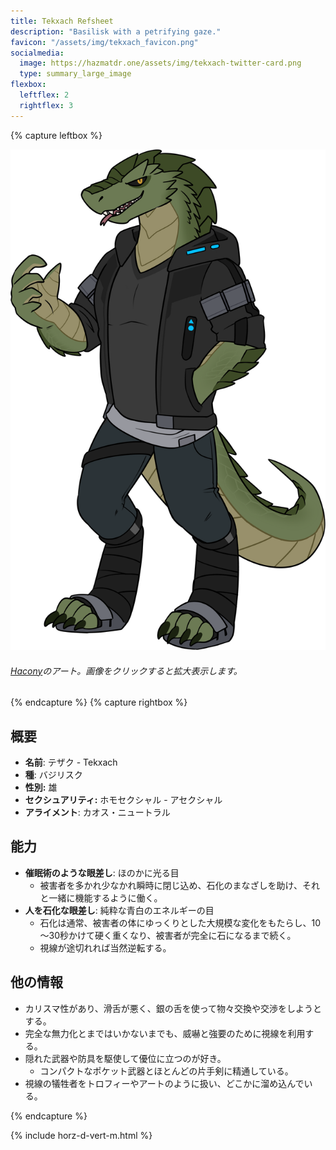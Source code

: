 ```yaml
---
title: Tekxach Refsheet
description: "Basilisk with a petrifying gaze."
favicon: "/assets/img/tekxach_favicon.png"
socialmedia:
  image: https://hazmatdr.one/assets/img/tekxach-twitter-card.png
  type: summary_large_image
flexbox:
  leftflex: 2
  rightflex: 3
---
```


{% capture leftbox %}

[![キャラクターシート](/assets/img/2021JulyTekxach2.png)](/assets/img/2021JulyTekxach2.png)
###### [Hacony](https://www.furaffinity.net/user/qundium)のアート。画像をクリックすると拡大表示します。

{% endcapture %}
{% capture rightbox %}

## 概要
- **名前**: テザク - Tekxach
- **種**: バジリスク
- **性別:** 雄
- **セクシュアリティ:** ホモセクシャル - アセクシャル
- **アライメント**: カオス・ニュートラル

## 能力
* **催眠術のような眼差し**: ほのかに光る目
  * 被害者を多かれ少なかれ瞬時に閉じ込め、石化のまなざしを助け、それと一緒に機能するように働く。
* **人を石化な眼差し**: 純粋な青白のエネルギーの目
  * 石化は通常、被害者の体にゆっくりとした大規模な変化をもたらし、10～30秒かけて硬く重くなり、被害者が完全に石になるまで続く。
  * 視線が途切れれば当然逆転する。

## 他の情報
* カリスマ性があり、滑舌が悪く、銀の舌を使って物々交換や交渉をしようとする。
* 完全な無力化とまではいかないまでも、威嚇と強要のために視線を利用する。
* 隠れた武器や防具を駆使して優位に立つのが好き。
  * コンパクトなポケット武器とほとんどの片手剣に精通している。
* 視線の犠牲者をトロフィーやアートのように扱い、どこかに溜め込んでいる。

{% endcapture %}

<!-- Turns capture groups into a flex box. Must come after capture groups. -->
{% include horz-d-vert-m.html %}
